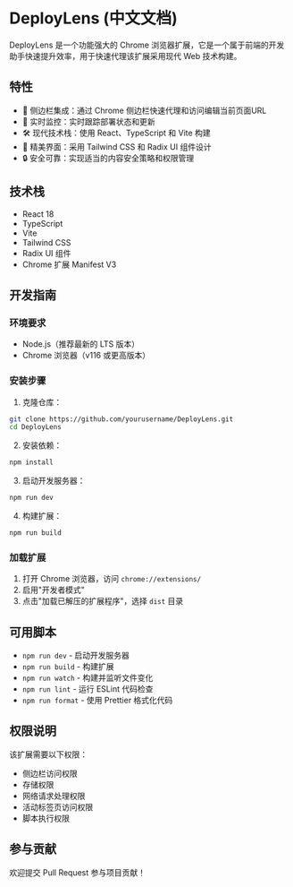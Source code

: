 

# DeployLens (中文文档)

DeployLens 是一个功能强大的 Chrome 浏览器扩展，它是一个属于前端的开发助手快速提升效率，用于快速代理该扩展采用现代 Web 技术构建。

## 特性

- 🎯 侧边栏集成：通过 Chrome 侧边栏快速代理和访问编辑当前页面URL
- 🔄 实时监控：实时跟踪部署状态和更新
- 🛠️ 现代技术栈：使用 React、TypeScript 和 Vite 构建
- 💅 精美界面：采用 Tailwind CSS 和 Radix UI 组件设计
- 🔒 安全可靠：实现适当的内容安全策略和权限管理

## 技术栈

- React 18
- TypeScript
- Vite
- Tailwind CSS
- Radix UI 组件
- Chrome 扩展 Manifest V3

## 开发指南

### 环境要求

- Node.js（推荐最新的 LTS 版本）
- Chrome 浏览器（v116 或更高版本）

### 安装步骤

1. 克隆仓库：
```bash
git clone https://github.com/yourusername/DeployLens.git
cd DeployLens
```

2. 安装依赖：
```bash
npm install
```

3. 启动开发服务器：
```bash
npm run dev
```

4. 构建扩展：
```bash
npm run build
```

### 加载扩展

1. 打开 Chrome 浏览器，访问 `chrome://extensions/`
2. 启用"开发者模式"
3. 点击"加载已解压的扩展程序"，选择 `dist` 目录

## 可用脚本

- `npm run dev` - 启动开发服务器
- `npm run build` - 构建扩展
- `npm run watch` - 构建并监听文件变化
- `npm run lint` - 运行 ESLint 代码检查
- `npm run format` - 使用 Prettier 格式化代码

## 权限说明

该扩展需要以下权限：
- 侧边栏访问权限
- 存储权限
- 网络请求处理权限
- 活动标签页访问权限
- 脚本执行权限

## 参与贡献

欢迎提交 Pull Request 参与项目贡献！



